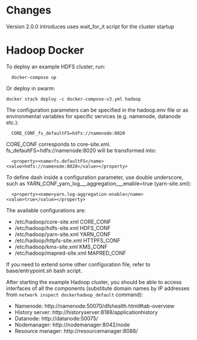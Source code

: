 # Changes

Version 2.0.0 introduces uses wait_for_it script for the cluster startup

# Hadoop Docker

To deploy an example HDFS cluster, run:
```
  docker-compose up
```

Or deploy in swarm:
```
docker stack deploy -c docker-compose-v3.yml hadoop
```

The configuration parameters can be specified in the hadoop.env file or as environmental variables for specific services (e.g. namenode, datanode etc.):
```
  CORE_CONF_fs_defaultFS=hdfs://namenode:8020
```

CORE_CONF corresponds to core-site.xml. fs_defaultFS=hdfs://namenode:8020 will be transformed into:
```
  <property><name>fs.defaultFS</name><value>hdfs://namenode:8020</value></property>
```
To define dash inside a configuration parameter, use double underscore, such as YARN_CONF_yarn_log___aggregation___enable=true (yarn-site.xml):
```
  <property><name>yarn.log-aggregation-enable</name><value>true</value></property>
```

The available configurations are:
* /etc/hadoop/core-site.xml CORE_CONF
* /etc/hadoop/hdfs-site.xml HDFS_CONF
* /etc/hadoop/yarn-site.xml YARN_CONF
* /etc/hadoop/httpfs-site.xml HTTPFS_CONF
* /etc/hadoop/kms-site.xml KMS_CONF
* /etc/hadoop/mapred-site.xml  MAPRED_CONF

If you need to extend some other configuration file, refer to base/entrypoint.sh bash script.

After starting the example Hadoop cluster, you should be able to access interfaces of all the components (substitute domain names by IP addresses from ```network inspect dockerhadoop_default``` command):
* Namenode: http://namenode:50070/dfshealth.html#tab-overview
* History server: http://historyserver:8188/applicationhistory
* Datanode: http://datanode:50075/
* Nodemanager: http://nodemanager:8042/node
* Resource manager: http://resourcemanager:8088/
